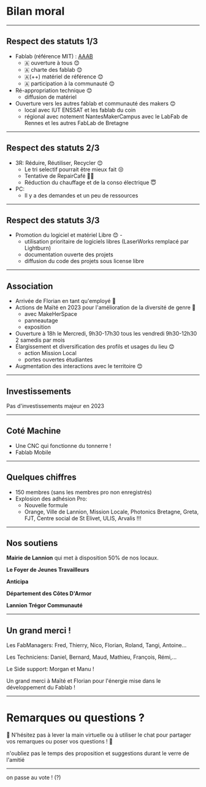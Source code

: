 <!-- .slide: data-background="#000" class="chapter" -->

# Bilan moral

____

## Respect des statuts 1/3

- Fablab (référence MIT) : [AAAB](http://wiki.fablab.is/wiki/Fab_Lab_conformity_rating)
  - 🇦 ouverture à tous 😊
  - 🇦 charte des fablab 😊
  - 🇦(++) matériel de référence 😊
  - 🇦 participation à la communauté 😊
- Ré-appropriation technique 😊
  - diffusion de matériel
- Ouverture vers les autres fablab et communauté des makers 😊
  - local avec IUT ENSSAT et les fablab du coin
  - régional avec notement NantesMakerCampus avec le LabFab de Rennes et les autres FabLab de Bretagne 

____

## Respect des statuts 2/3

- 3R: Réduire, Réutiliser, Recycler 😊
  - Le tri selectif pourrait être mieux fait 😒
  - Tentative de RepairCafé 😶‍🌫️
  - Réduction du chauffage et de la conso électrique 😇
- PC:
  - Il y a des demandes et un peu de ressources

____

## Respect des statuts 3/3

- Promotion du logiciel et matériel Libre 😊  - 
  - utilisation prioritaire de logiciels libres (LaserWorks remplacé par Lightburn)
  - documentation ouverte des projets
  - diffusion du code des projets sous license libre

____

## Association

- Arrivée de Florian en tant qu'employé 🥳
- Actions de Maïté en 2023 pour l'amélioration de la diversité de genre 🥳
  - avec MakeHerSpace
  - panneautage
  - exposition
- Ouverture à 18h le Mercredi, 9h30-17h30 tous les vendredi 9h30-12h30 2 samedis par mois
- Élargissement et diversification des profils et usages du lieu 😊
  - action Mission Local
  - portes ouvertes étudiantes
- Augmentation des interactions avec le territoire 😊

____

## Investissements

Pas d'investissements majeur en 2023
____

## Coté Machine

- Une CNC qui fonctionne du tonnerre !
- Fablab Mobile
____



## Quelques chiffres

- 150 membres (sans les membres pro non enregistrés)
- Explosion des adhésion Pro:
  - Nouvelle formule
  - Orange, Ville de Lannion, Mission Locale, Photonics Bretagne, Greta, FJT,
    Centre social de St Elivet, ULIS, Arvalis !!!

____


## Nos soutiens

**Mairie de Lannion** qui met à disposition 50% de nos locaux.

**Le Foyer de Jeunes Travailleurs**

**Anticipa**

**Département des Côtes D'Armor**

**Lannion Trégor Communauté**
____

## Un grand merci !

Les FabManagers: Fred, Thierry, Nico, Florian, Roland, Tangi, Antoine...

Les Techniciens: Daniel, Bernard, Maud, Mathieu, François, Rémi,...

Le Side support: Morgan et Manu !

Un grand merci à Maïté et Florian pour l'énergie mise dans le développement du Fablab !


____

# Remarques ou questions ?

🎤 N'hésitez pas à lever la main virtuelle ou à utiliser le chat pour partager vos remarques ou poser vos questions ! 🤔

n'oubliez pas le temps des proposition et suggestions durant le verre de l'amitié 

____

on passe au vote ! (?) 

